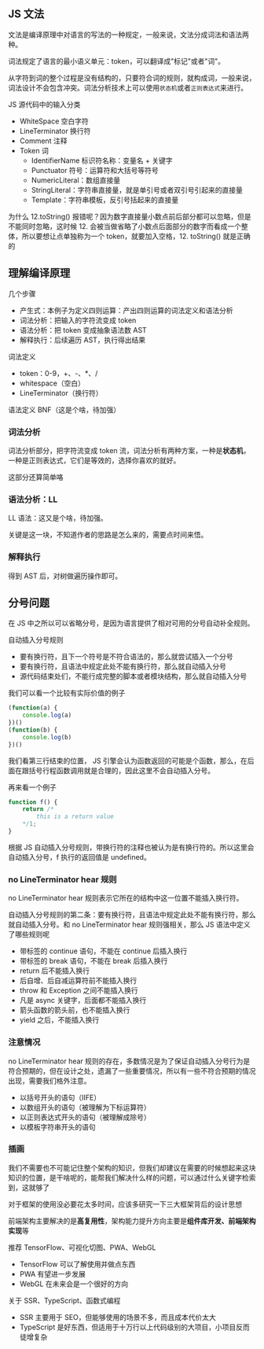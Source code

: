 ## JS 文法
文法是编译原理中对语言的写法的一种规定，一般来说，文法分成词法和语法两种。

词法规定了语言的最小语义单元：token，可以翻译成"标记"或者"词"。

从字符到词的整个过程是没有结构的，只要符合词的规则，就构成词，一般来说，词法设计不会包含冲突。词法分析技术上可以使用`状态机`或者`正则表达式`来进行。

JS 源代码中的输入分类
* WhiteSpace 空白字符
* LineTerminator 换行符
* Comment 注释
* Token 词
  * IdentifierName 标识符名称：变量名 + 关键字
  * Punctuator 符号：运算符和大括号等符号
  * NumericLiteral：数组直接量
  * StringLiteral：字符串直接量，就是单引号或者双引号引起来的直接量
  * Template：字符串模板，反引号括起来的直接量

为什么 12.toString() 报错呢？因为数字直接量小数点前后部分都可以忽略，但是不能同时忽略，这时候 12. 会被当做省略了小数点后面部分的数字而看成一个整体，所以要想让点单独称为一个 token，就要加入空格，12. toString() 就是正确的

## 理解编译原理
几个步骤
* 产生式：本例子为定义四则运算：产出四则运算的词法定义和语法分析
* 词法分析：把输入的字符流变成 token
* 语法分析：把 token 变成抽象语法数 AST
* 解释执行：后续遍历 AST，执行得出结果

词法定义
* token：0-9，+、-、*、/
* whitespace（空白）
* LineTerminator（换行符）

语法定义 BNF（这是个啥，待加强）

### 词法分析
词法分析部分，把字符流变成 token 流，词法分析有两种方案，一种是**状态机**，一种是正则表达式，它们是等效的，选择你喜欢的就好。

这部分还算简单咯

### 语法分析：LL
LL 语法：这又是个啥，待加强。

关键是这一块，不知道作者的思路是怎么来的，需要点时间来悟。

### 解释执行
得到 AST 后，对树做遍历操作即可。

## 分号问题
在 JS 中之所以可以省略分号，是因为语言提供了相对可用的分号自动补全规则。

自动插入分号规则
* 要有换行符，且下一个符号是不符合语法的，那么就尝试插入一个分号
* 要有换行符，且语法中规定此处不能有换行符，那么就自动插入分号
* 源代码结束处们，不能行成完整的脚本或者模块结构，那么就自动插入分号

我们可以看一个比较有实际价值的例子
```js
(function(a) {
    console.log(a)
})()
(function(b) {
    console.log(b)
})()
```

我们看第三行结束的位置， JS 引擎会认为函数返回的可能是个函数，那么，在后面在跟括号行程函数调用就是合理的，因此这里不会自动插入分号。

再来看一个例子
```js
function f() {
    return /*
        this is a return value
    */1;
}
```

根据 JS 自动插入分号规则，带换行符的注释也被认为是有换行符的。所以这里会自动插入分号，f 执行的返回值是 undefined。

### no LineTerminator hear 规则
no LineTerminator hear 规则表示它所在的结构中这一位置不能插入换行符。

自动插入分号规则的第二条：要有换行符，且语法中规定此处不能有换行符，那么就自动插入分号。和 no LineTerminator hear 规则强相关，那么 JS 语法中定义了哪些规则呢
* 带标签的 continue 语句，不能在 continue 后插入换行
* 带标签的 break 语句，不能在 break 后插入换行
* return 后不能插入换行
* 后自增、后自减运算符前不能插入换行
* throw 和 Exception 之间不能插入换行
* 凡是 async 关键字，后面都不能插入换行
* 箭头函数的箭头前，也不能插入换行
* yield 之后，不能插入换行

### 注意情况
no LineTerminator hear 规则的存在，多数情况是为了保证自动插入分号行为是符合预期的，但在设计之处，遗漏了一些重要情况，所以有一些不符合预期的情况出现，需要我们格外注意。
* 以括号开头的语句（IIFE）
* 以数组开头的语句（被理解为下标运算符）
* 以正则表达式开头的语句（被理解成除号）
* 以模板字符串开头的语句

### 插画
我们不需要也不可能记住整个架构的知识，但我们却建议在需要的时候想起来这块知识的位置，是干啥呢的，能帮我们解决什么样的问题，可以通过什么关键字检索到，这就够了

对于框架的使用没必要花太多时间，应该多研究一下三大框架背后的设计思想

前端架构主要解决的是**高复用性**，架构能力提升方向主要是**组件库开发、前端架构实现**等

推荐 TensorFlow、可视化切图、PWA、WebGL
* TensorFlow 可以了解使用并做点东西
* PWA 有望进一步发展
* WebGL 在未来会是一个很好的方向

关于 SSR、TypeScript、函数式编程
* SSR 主要用于 SEO，但能够使用的场景不多，而且成本代价太大
* TypeScript 是好东西，但适用于十万行以上代码级别的大项目，小项目反而徒增复杂